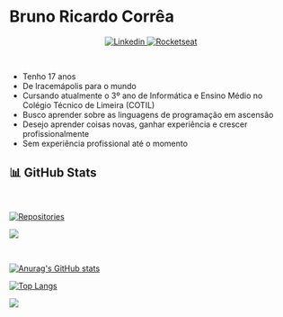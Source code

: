 # Bruno Ricardo Corrêa 

<p align="center">
  <a href="https://www.linkedin.com/in/brunorcorrea">
    <img src="https://img.shields.io/badge/linkedin-%230077B5.svg?&style=for-the-badge&logo=linkedin&logoColor=white" alt="Linkedin">
  </a>

  <a href="https://app.rocketseat.com.br/me/brunorcorrea">
      <img src="https://img.shields.io/badge/rocketseat-%238257e6.svg?&style=for-the-badge" alt="Rocketseat" />
  </a>
</p>


<br/> 

* Tenho 17 anos
* De Iracemápolis para o mundo
* Cursando atualmente o 3º ano de Informática e Ensino Médio no Colégio Técnico de Limeira (COTIL)
* Busco aprender sobre as linguagens de programação em ascensão
* Desejo aprender coisas novas, ganhar experiência e crescer profissionalmente
* Sem experiência profissional até o momento

## 📊 GitHub Stats

<br>

<p>
  <a href="https://github.com/thiagotandrade/brunorcorrea?">
    <img src="https://badges.pufler.dev/repos/brunorcorrea?style=for-the-badge&color=%23D3D3D3" alt="Repositories" />
  </a>

  ![](https://komarev.com/ghpvc/?username=brunorcorrea&color=blue&style=plastic)

</p>

<br>

<p align="center">

[![Anurag's GitHub stats](https://github-readme-stats.vercel.app/api?username=brunorcorrea&theme=nord)](https://github.com/anuraghazra/github-readme-stats)

[![Top Langs](https://github-readme-stats.vercel.app/api/top-langs/?username=brunorcorrea&layout=compact&theme=nord&langs_count=10)](https://github.com/anuraghazra/github-readme-stats)

</p>

![](https://hit.yhype.me/github/profile?user_id=60991787)
